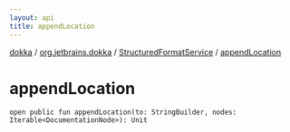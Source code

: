 ```yaml
---
layout: api
title: appendLocation
---
```

[dokka](../../index.html) / [org.jetbrains.dokka](../index.html) / [StructuredFormatService](index.html) / [appendLocation](appendLocation.html)


# appendLocation



```
open public fun appendLocation(to: StringBuilder, nodes: Iterable<DocumentationNode>): Unit
```

